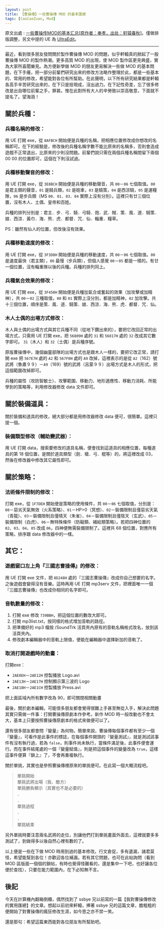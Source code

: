 ```yaml
---
layout: post
title: 【曹操傳】一些曹操傳 MOD 的基本匯總
tags: [CaoCaoZuan, Mod]
---
```


原文出處 : [一些曹操传MOD的基本汇总[原作者：奉孝，出处：轩辕春秋]](https://tieba.baidu.com/f?kz=84873862&red_tag=2493622139)。僅做排版調整，另文中提的 UE 為 [UltraEdit](https://www.ultraedit.com/)。

<!-- more -->

----

最近，看到很多朋友發問關於製作曹操傳 MOD 的問題，似乎軒轅真的掀起了一股曹操傳 MOD 的製作熱潮。更多高質 MOD 的出現，使 MOD 製作區更見興盛，實為大家所喜聞樂見。為方便新學做 MOD 的朋友更易解決一些做 MOD 的基本問題，在下手癢，把一部分前輩們研究出來的修改方法略作整理於此，都是一些基本的、常用的修改，希望能對各位有所幫助。在此聲明，以下所有研究結果都是軒轅各高手辛苦研究出來的，在下只是撿現成，沒出過力。在下記性奇差，忘了很多修改是出自哪位前輩之手，罪甚。惟在此對所有大人的辛勞致以崇高敬意，下面就不提名了。望海涵！

## 關於兵種：

### 兵種名稱的修改：

用 UE 打開 exe，從 `8AFBCH` 開始便是兵種的名稱，把相應位置修改成你想改的名稱即可。在下的經驗是，修改後的兵種名稱字數不能比原來的名稱多，否則會造成遊戲不正常退出，比原來的少則沒問題。前輩們說只需在兩個兵種名稱間留下兩個 00 00 的位置即可，這個在下則沒試過。

### 兵種移動聲音的修改：

用 UE 打開 exe，從 `3E8BCH` 開始便是兵種的移動聲音，共 `00`－`06` 七個取值。`00` 是君主類的聲音，`01` 是騎兵類，`02` 是砲車，`03` 是騎策，`04` 是西涼騎，`05` 是運糧隊，`06` 是步兵類（MS `00`．`01`．`03`．`04` 實際上沒有分別）。這裡只有廿三個位置，沒有木人、土偶、皇帝和百姓。

兵種的排列分別是：君主．步．弓．騎．弓騎．炮．武．賊．策．風．道．騎策．娘．西涼．黃巾．海．熊．虎．都督．咒．仙．輜重．糧草。

PS：雖然有仙人的位置，但改後沒有效果。

### 兵種移動速度的修改：

用 UE 打開 exe，從 `3F3D8H` 開始便是兵種的移動速度，共 `00`－`06` 七個取值。`00` 是速度最快（君主類），`06` 最慢（步兵類），但個人感覺 `00`－`05` 都是一樣的。有廿一個位置，沒有輜重隊以後的兵種。兵種的排列同上。

### 兵種氣合效果的修改：

用 UE 打開 exe，從 `3F450H` 開始便是兵種加氣合或奮起的效果（加攻擊或加精神），共 `00`－`02` 三種取值，`00` 和 `01` 實際上沒分別，都是加精神，`02` 加攻擊。共十三個位置，順序是策．風．道．騎策．娘．西涼．海．熊．虎．都督．咒．仙。

### 木人土偶的出場方式修改：

木人與土偶的出場方式與其它兵種不同（從地下鑽出來的），要把它改回正常的出場方式，只需用 UE 打開 exe，把 `56809H` 處的 `31` 和 `56817H` 處的 `32` 改成其它數字即可。 `31`（木人）和 `32`（土偶）是兵種序號。

原版曹操傳中，幾個幽靈部隊的出場方式也是跟木人一樣的，要把它改正常，請打開 exe 把 `567E7H` 處的 `A2` 和 `567F0H` 處的 `A9` 改掉，這裡表示的是從 `A2`（162）號武將（魯肅９９）－`A9`（169）號的武將（呂蒙９９）出場方式是木人的形式，把這個範圍改掉即可。

兵種的屬性（攻防智敏士）、攻擊範圍、移動力、地形適應性、移動力消耗、所能學到的策略等，利用修改器修改 data 文件即可。

## 關於裝備道具：

關於裝備和道具的修改，絕大部分都是用修改器修改 data 便可，很簡單。這裡只提一個。

### 裝備類型修改（輔助變武器）：

用 UE 打開 data，搜索要修改的道具名稱，便會找到這道具的相應位置，每種道具的第 18 個位置，是關於道具類型（劍．槍．弓．棍等）的，將這裡改成 03，然後在修改器中修改其它屬性即可。

## 關於策略：

### 法術條件限制的修改：

打開 exe，從 `1F7DEH` 開始便是策略的使用條件，共 `00`－`06` 七個取值，分別是：`00`－惡劣天氣無效（火系策略）、`01`－HP>0（冥想）、`02`－裝備限制且僅惡劣天氣（青龍）、`03`－裝備限制且僅晴天（朱雀）、`04`－裝備限制且僅陰天（玄武）、`05`－裝備限制（白虎）、`06`－無特殊條件（防礙類、補給類策略）。若把四神位置的 `02`、`03`、`04`、`05` 改成 `06`，四神便無需裝備限制了。這裡共 68 個位置，對應所有策略，排序跟 data 修改器中的一樣。

## 其它：

### 遊戲窗口左上角『三國志曹操傳』的修改：

用 UE 打開 exe 文件，把 `8D248H` 處的『三國志曹操傳』改成你自己想要的名字。之後遊戲會變得沒有音樂。這時再用 UE 打開 mp3serv 文件，把裡面唯一一個『三國志曹操傳』也改成你相同的名字即可。

### 音軌數量的修改：

1. 打開 exe 修改 `739BBH`，把這個位置的數改大即可。
2. 打開 mp3list.txt，按同樣的格式增加音軌的路徑。
3. 把準備好的 mp3 檔按 /SoundTrk 活頁夾內原有的音軌名稱格式改名，放到該活頁夾內。
4. 修改劇本編輯器中的音軌上限值，便能在編輯器中選擇新加的音軌了。

### 取消打開遊戲時的動畫：

打開exe：

+ `2AE0EH`－`2AE12H` 控製播放 Logo.avi
+ `2AE13H`－`2AE17H` 控制顯示第三波的 Logo
+ `2AE18H`－`2AE1CH` 控製播放 Press.avi

把上面區域內所有數字改為 90，即可關閉相關動畫


最後，關於劇本編輯，可能很多朋友都會覺得很難上手甚至無從入手，解決此問題其實只需做一件事：打開曹操傳原劇本作參考。新作 MOD 時一般改動也不會太大，基本上只要按照曹操傳原劇本的格式來做便可以了。

還有很多朋友都會問『變量』為何物。簡單來說，曹操傳每個事件都有至少一個『變量』，可看作是此事件的標誌，在每個事件開頭的『變量測試』，就是測試該事件有沒有執行過，若為 `false`，則事件尚未執行，當條件滿足後，此事件便會運行。而在事件結尾處的一個『變量賦值』，則是把這個事件的變量改為 `true`，這樣這事件便算『鎖上』了，不會再重複執行。

關於單挑，其實也是參照曹操傳裡原來的單挑便可。在此寫一個大概流程吧。

> 單挑開始    
> 單挑武將出場（我、敵方）    
> 單挑勝負顯示（其實也不是必要的）    
> ．    
> ．    
> 單挑過程    
> ．    
> ．    
> 單挑結束

另外單挑時要注意兩名武將的走位，別讓他們打到單挑畫面外面去，這裡就要多多測試了，到做得多以後自然心裡有數的了。

以上便是一些在下做 MOD 時用到過的基本修改。行文倉促，多有遺漏，諸君莫怪，希望能幫到各位！亦歡迎各位補漏。若有其它問題，也可在此帖詢問（看到 MOD 區版面一個個的鎖帖，有時也覺得怪難看的，還是集中一下吧，也好讓各位便於查找），只要在能力範圍內，在下必知無不言。

## 後記

今天在計算機內翻箱倒櫃，偶然找到了 ssbye 兄以前寫的一篇【我對曹操傳修改的實用匯總】的文章。想起以前初來軒轅，捧著 ssbye 兄的這篇文章，膽粗粗的便開始了對曹操傳的瘋狂修改生涯，如今思之亦不禁一笑。

還是那句：希望這篇東西能對各位朋友有所幫助吧。